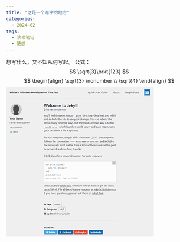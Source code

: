 ```yaml
---
title: "这是一个写字的地方"
categories:
  - 2024-02
tags:
  - 读书笔记
  - 随想
---
```


想写什么，又不知从何写起。
公式：
$$ \sqrt{3}\brkt{123} $$
$$
\begin{align}
  \sqrt{3} \nonumber \\
  \sqrt{4}
\end{align}
$$
![alt text](/images/air-skin-post.png "Logo")